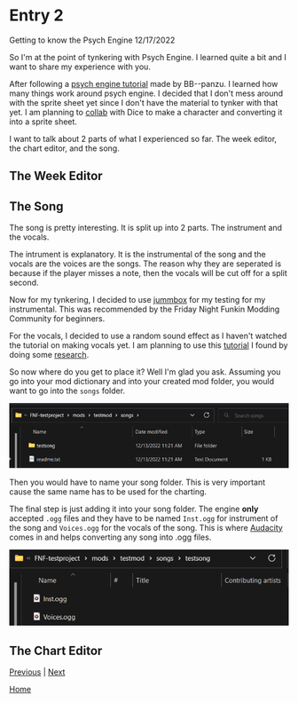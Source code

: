 # Entry 2
Getting to know the Psych Engine 12/17/2022

So I'm at the point of tynkering with Psych Engine. I learned quite a bit and I want to share my experience with you.

After following a [psych engine tutorial](https://youtu.be/qxMyoudrFPs) made by BB--panzu. I learned how many things work around psych engine. I decided that I don't mess around with the sprite sheet yet since I don't have the material to tynker with that yet. I am planning to [collab](https://hstatsep.github.io/students/#skills) with Dice to make a character and converting it into a sprite sheet. 

I want to talk about 2 parts of what I experienced so far. The week editor, the chart editor, and the song. 

## The Week Editor

## The Song

The song is pretty interesting. It is split up into 2 parts. The instrument and the vocals.

The intrument is explanatory. It is the instrumental of the song and the vocals are the voices are the songs. The reason why they are seperated is because if the player misses a note, then the vocals will be cut off for a split second. 

Now for my tynkering, I decided to use [jummbox](https://jummbus.bitbucket.io) for my testing for my instrumental. This was recommended by the Friday Night Funkin Modding Community for beginners. 

For the vocals, I decided to use a random sound effect as I haven't watched the tutorial on making vocals yet. I am planning to use this [tutorial](https://youtu.be/pc8c-A0AJX4) I found by doing some [research](https://hstatsep.github.io/students/#skills). 

So now where do you get to place it? Well I'm glad you ask. Assuming you go into your mod dictionary and into your created mod folder, you would want to go into the `songs` folder.

![image](../img/FreedomProject-1.png)

Then you would have to name your song folder. This is very important cause the same name has to be used for the charting. 

The final step is just adding it into your song folder. The engine **only** accepted `.ogg` files and they have to be named `Inst.ogg` for instrument of the song and `Voices.ogg` for the vocals of the song. This is where [Audacity](https://www.audacityteam.org) comes in and helps converting any song into .ogg files. 

![image](../img/FreedomProject-2.png)

## The Chart Editor


[Previous](entry01.md) | [Next](entry03.md)

[Home](../README.md)